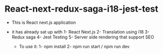 # React-next-redux-saga-i18-jest-test

- This is React next.js application
- it has already sat up with 
    1- React Next.js 
    2- Translation using i18
    3- Redux saga
    4- Jest Testing
    5- Server side rendering that support SEO
    
    
    - To use it:
      1- npm install
      2- npm run start / npm run dev
